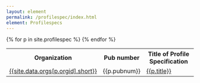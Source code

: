 ```yaml
---
layout: element
permalink: /profilespec/index.html
element: Profilespecs
---
```


<table>
<tr>
  <th>Organization</th>
  <th>Pub number</th>
  <th>Title of Profile Specification</th>
</tr>
{% for p in site.profilespec %}
<tr>
  <td><a href="/organization/{{p.orgid}}.html">{{site.data.orgs[p.orgid].short}}</a></td>
  <td>{{p.pubnum}}</td>
  <td><a href="/profilespec/{{p.nisp-id}}.html">{{p.title}}</a></td>
</tr>
{% endfor %}
</table>
